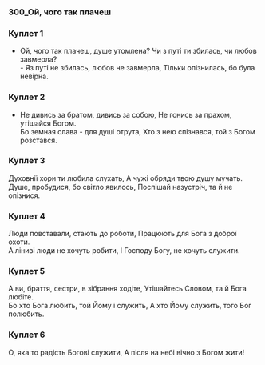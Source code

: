 ### 300_Ой, чого так плачеш
### Куплет 1
- Ой, чого так плачеш, душе утомлена? Чи з путі ти збилась, чи любов завмерла?<br/>- Яз путі не збилась, любов не завмерла, Тільки опізнилась, бо була невірна.
### Куплет 2
- Не дивись за братом, дивись за собою, Не гонись за прахом, утішайся Богом. <br/>Бо земная слава - для душі отрута, Хто з нею спізнався, той з Богом розстався.
### Куплет 3
Духовнії хори ти любила слухать, А чужі обряди твою душу мучать. <br/>Душе, пробудися, бо світло явилось, Поспішай назустріч, та й не опізнися.
### Куплет 4
Люди повставали, стають до роботи, Працюють для Бога з доброї охоти. <br/>А ліниві люди не хочуть робити, І Господу Богу, не хочуть служити.
### Куплет 5
А ви, браття, сестри, в зібрання ходіте, Утішайтесь Словом, та й Бога любіте. <br/>Бо хто Бога любить, той Йому і служить, А хто Йому служить, того Бог полюбить.
### Куплет 6
О, яка то радість Богові служити, А після на небі вічно з Богом жити!
